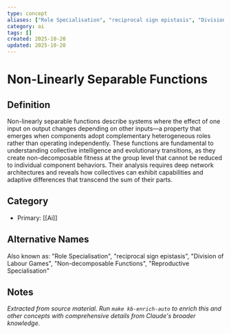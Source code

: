 ```yaml
---
type: concept
aliases: ["Role Specialisation", "reciprocal sign epistasis", "Division of Labour Games", "Non-decomposable Functions", "Reproductive Specialisation"]
category: ai
tags: []
created: 2025-10-20
updated: 2025-10-20
---
```


# Non-Linearly Separable Functions

## Definition

Non-linearly separable functions describe systems where the effect of one input on output changes depending on other inputs—a property that emerges when components adopt complementary heterogeneous roles rather than operating independently. These functions are fundamental to understanding collective intelligence and evolutionary transitions, as they create non-decomposable fitness at the group level that cannot be reduced to individual component behaviors. Their analysis requires deep network architectures and reveals how collectives can exhibit capabilities and adaptive differences that transcend the sum of their parts.

## Category

- Primary: [[Ai]]

## Alternative Names

Also known as: "Role Specialisation", "reciprocal sign epistasis", "Division of Labour Games", "Non-decomposable Functions", "Reproductive Specialisation"

## Notes

*Extracted from source material. Run `make kb-enrich-auto` to enrich this and other concepts with comprehensive details from Claude's broader knowledge.*
